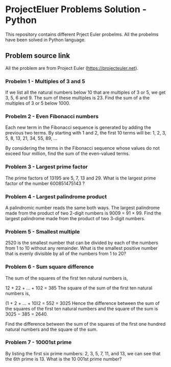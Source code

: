 # ProjectEluer Problems Solution - Python 

This repository contains different Prject Euler probelms. 
All the probelms have been solved in Python language. 

## Problem source link
All the problem are from Project Euler (https://projecteuler.net).


### Probelm 1 - Multiples of 3 and 5 
If we list all the natural numbers below 10 that are multiples of 3 or 5, we get 3, 5, 6 and 9.
The sum of these multiples is 23. Find the sum of a the multiples of 3 or 5 below 1000.

### Probelm 2 - Even Fibonacci numbers
Each new term in the Fibonacci sequence is generated by adding the previous two terms.
By starting with 1 and 2, the first 10 terms will be:
1, 2, 3, 5, 8, 13, 21, 34, 55, 89, ...

By considering the terms in the Fibonacci sequence whose values do not exceed four million, 
find the sum of the even-valued terms.

### Problem 3 - Largest prime factor 
The prime factors of 13195 are 5, 7, 13 and 29.
What is the largest prime factor of the number 600851475143 ?

### Problem 4 - Largest palindrome product 
A palindromic number reads the same both ways. The largest palindrome made from the product of two 2-digit numbers is 9009 = 91 × 99.
Find the largest palindrome made from the product of two 3-digit numbers.

### Problem 5 - Smallest multiple
2520 is the smallest number that can be divided by each of the numbers from 1 to 10 without any remainder.
What is the smallest positive number that is evenly divisible by all of the numbers from 1 to 20?

### Problem 6 - Sum square difference
The sum of the squares of the first ten natural numbers is,

12 + 22 + ... + 102 = 385
The square of the sum of the first ten natural numbers is,

(1 + 2 + ... + 10)2 = 552 = 3025
Hence the difference between the sum of the squares of the first ten natural numbers and the square of the sum is 3025 − 385 = 2640.

Find the difference between the sum of the squares of the first one hundred natural numbers and the square of the sum.

### Problem 7 - 10001st prime
By listing the first six prime numbers: 2, 3, 5, 7, 11, and 13, we can see that the 6th prime is 13.
What is the 10 001st prime number?
